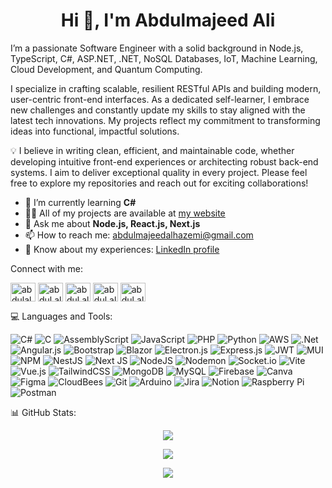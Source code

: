 <p align="center">
  <h1 align="center">Hi 👋, I'm Abdulmajeed Ali</h1>
</p>

I’m a passionate Software Engineer with a solid background in Node.js, TypeScript, C#, ASP.NET, .NET, NoSQL Databases, IoT, Machine Learning, Cloud Development, and Quantum Computing.

I specialize in crafting scalable, resilient RESTful APIs and building modern, user-centric front-end interfaces. As a dedicated self-learner, I embrace new challenges and constantly update my skills to stay aligned with the latest tech innovations. My projects reflect my commitment to transforming ideas into functional, impactful solutions.

💡 I believe in writing clean, efficient, and maintainable code, whether developing intuitive front-end experiences or architecting robust back-end systems. I aim to deliver exceptional quality in every project. Please feel free to explore my repositories and reach out for exciting collaborations!

- 🌱 I’m currently learning **C#**
- 👨‍💻 All of my projects are available at [my website](https://AbdulAlhazemi.com)
- 💬 Ask me about **Node.js, React.js, Next.js**
- 📫 How to reach me: [abdulmajeedalhazemi@gmail.com](mailto:abdulmajeedalhazemi@gmail.com)
- 📄 Know about my experiences: [LinkedIn profile](https://www.linkedin.com/in/abdulmajeed-alhazemi-93b342229/)
  
<p align="left">Connect with me:</p>
<p align="left">
<a href="https://twitter.com/abdulalhazemi" target="blank"><img align="center" src="https://raw.githubusercontent.com/rahuldkjain/github-profile-readme-generator/master/src/images/icons/Social/twitter.svg" alt="abdulalhazemi" height="30" width="40" /></a>
<a href="https://linkedin.com/in/abdul.alhazemi" target="blank"><img align="center" src="https://raw.githubusercontent.com/rahuldkjain/github-profile-readme-generator/master/src/images/icons/Social/linked-in-alt.svg" alt="abdul.alhazemi" height="30" width="40" /></a>
<a href="https://stackoverflow.com/users/abdul.alhazemi" target="blank"><img align="center" src="https://raw.githubusercontent.com/rahuldkjain/github-profile-readme-generator/master/src/images/icons/Social/stack-overflow.svg" alt="abdul.alhazemi" height="30" width="40" /></a>
<a href="https://instagram.com/abdul.alhazemi" target="blank"><img align="center" src="https://raw.githubusercontent.com/rahuldkjain/github-profile-readme-generator/master/src/images/icons/Social/instagram.svg" alt="abdul.alhazemi" height="30" width="40" /></a>
<a href="https://www.leetcode.com/abdul.alhazemi" target="blank"><img align="center" src="https://raw.githubusercontent.com/rahuldkjain/github-profile-readme-generator/master/src/images/icons/Social/leet-code.svg" alt="abdul.alhazemi" height="30" width="40" /></a>
</p>

<p align="left">💻 Languages and Tools:</p>
<p align="left"> 

![C#](https://img.shields.io/badge/c%23-%23239120.svg?style=flat&logo=csharp&logoColor=white) ![C](https://img.shields.io/badge/c-%2300599C.svg?style=flat&logo=c&logoColor=white) ![AssemblyScript](https://img.shields.io/badge/assembly%20script-%23000000.svg?style=flat&logo=assemblyscript&logoColor=white) ![JavaScript](https://img.shields.io/badge/javascript-%23323330.svg?style=flat&logo=javascript&logoColor=%23F7DF1E) ![PHP](https://img.shields.io/badge/php-%23777BB4.svg?style=flat&logo=php&logoColor=white) ![Python](https://img.shields.io/badge/python-3670A0?style=flat&logo=python&logoColor=ffdd54) ![AWS](https://img.shields.io/badge/AWS-%23FF9900.svg?style=flat&logo=amazon-aws&logoColor=white) ![.Net](https://img.shields.io/badge/.NET-5C2D91?style=flat&logo=.net&logoColor=white) ![Angular.js](https://img.shields.io/badge/angular.js-%23E23237.svg?style=flat&logo=angularjs&logoColor=white) ![Bootstrap](https://img.shields.io/badge/bootstrap-%238511FA.svg?style=flat&logo=bootstrap&logoColor=white) ![Blazor](https://img.shields.io/badge/blazor-%235C2D91.svg?style=flat&logo=blazor&logoColor=white) ![Electron.js](https://img.shields.io/badge/Electron-191970?style=flat&logo=Electron&logoColor=white) ![Express.js](https://img.shields.io/badge/express.js-%23404d59.svg?style=flat&logo=express&logoColor=%2361DAFB) ![JWT](https://img.shields.io/badge/JWT-black?style=flat&logo=JSON%20web%20tokens) ![MUI](https://img.shields.io/badge/MUI-%230081CB.svg?style=flat&logo=mui&logoColor=white) ![NPM](https://img.shields.io/badge/NPM-%23CB3837.svg?style=flat&logo=npm&logoColor=white) ![NestJS](https://img.shields.io/badge/nestjs-%23E0234E.svg?style=flat&logo=nestjs&logoColor=white) ![Next JS](https://img.shields.io/badge/Next-black?style=flat&logo=next.js&logoColor=white) ![NodeJS](https://img.shields.io/badge/node.js-6DA55F?style=flat&logo=node.js&logoColor=white) ![Nodemon](https://img.shields.io/badge/NODEMON-%23323330.svg?style=flat&logo=nodemon&logoColor=%BBDEAD) ![Socket.io](https://img.shields.io/badge/Socket.io-black?style=flat&logo=socket.io&badgeColor=010101) ![Vite](https://img.shields.io/badge/vite-%23646CFF.svg?style=flat&logo=vite&logoColor=white) ![Vue.js](https://img.shields.io/badge/vue.js-%2335495e.svg?style=flat&logo=vuedotjs&logoColor=%234FC08D) ![TailwindCSS](https://img.shields.io/badge/tailwindcss-%2338B2AC.svg?style=flat&logo=tailwind-css&logoColor=white) ![MongoDB](https://img.shields.io/badge/MongoDB-%234ea94b.svg?style=flat&logo=mongodb&logoColor=white) ![MySQL](https://img.shields.io/badge/mysql-4479A1.svg?style=flat&logo=mysql&logoColor=white) ![Firebase](https://img.shields.io/badge/firebase-a08021?style=flat&logo=firebase&logoColor=ffcd34) ![Canva](https://img.shields.io/badge/Canva-%2300C4CC.svg?style=flat&logo=Canva&logoColor=white) ![Figma](https://img.shields.io/badge/figma-%23F24E1E.svg?style=flat&logo=figma&logoColor=white) ![CloudBees](https://img.shields.io/badge/CloudBees-1997B5&?logo=cloudbees&logoColor=white&style=flat) ![Git](https://img.shields.io/badge/git-%23F05033.svg?style=flat&logo=git&logoColor=white) ![Arduino](https://img.shields.io/badge/-Arduino-00979D?style=flat&logo=Arduino&logoColor=white) ![Jira](https://img.shields.io/badge/jira-%230A0FFF.svg?style=flat&logo=jira&logoColor=white) ![Notion](https://img.shields.io/badge/Notion-%23000000.svg?style=flat&logo=notion&logoColor=white) ![Raspberry Pi](https://img.shields.io/badge/-Raspberry_Pi-C51A4A?style=flat&logo=Raspberry-Pi) ![Postman](https://img.shields.io/badge/Postman-FF6C37?style=flat&logo=postman&logoColor=white)
<div align="left">
<p align="left">📊 GitHub Stats:</p>

</div>

<div align="center">
  
![](https://github-readme-streak-stats.herokuapp.com/?user=AbdulAlhazemi&theme=catppuccin_latte&hide_border=false)

</div>

<div align="center">
  
![](https://github-readme-stats.vercel.app/api/top-langs/?username=AbdulAlhazemi&theme=catppuccin_latte&hide_border=false&include_all_commits=true&count_private=true&layout=compact)

</div>


<div align="center">
  <img src="https://profile-counter.glitch.me/AbdulAlhazemi/count.svg?"  />
</div>
<!-- Proudly created with GPRM ( https://gprm.itsvg.in ) -->
<!-- Proudly created with GPRM ( https://gprm.itsvg.in ) -->
